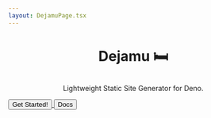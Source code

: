 ```yaml
---
layout: DejamuPage.tsx
---
```


<h1>
  <p align="center">
  Dejamu 🛏
  </p>
</h1>

<p align="center">
Lightweight Static Site Generator for Deno.
</p>

<div class="center-box pt-8">
  <a href="./getting-started/">
    <button class="btn btn-xl">
    Get Started!
    </button>
  </a>
  <a href="./docs/">
    <button class="btn btn-xl btn-gray">
    Docs
    </button>
  </a>
</div>
